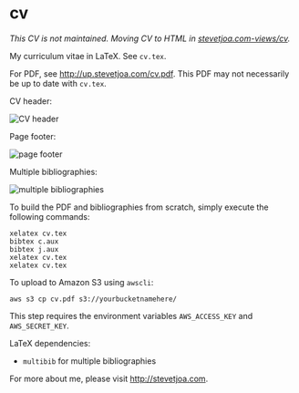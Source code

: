 cv
==

*This CV is not maintained. Moving CV to HTML in [stevetjoa.com-views/cv](http://github.com/stevetjoa/stevetjoa.com-views).*

My curriculum vitae in LaTeX. See `cv.tex`.

For PDF, see <http://up.stevetjoa.com/cv.pdf>. This PDF may not necessarily be up to date with `cv.tex`.

CV header: 

![CV header](http://up.stevetjoa.com/cv_header.png)

Page footer: 

![page footer](http://up.stevetjoa.com/cv_footer.png)

Multiple bibliographies: 

![multiple bibliographies](http://up.stevetjoa.com/cv_multibib.png)

To build the PDF and bibliographies from scratch, simply execute the following commands:

	xelatex cv.tex
	bibtex c.aux
	bibtex j.aux
	xelatex cv.tex
	xelatex cv.tex

To upload to Amazon S3 using `awscli`:

    aws s3 cp cv.pdf s3://yourbucketnamehere/

This step requires the environment variables `AWS_ACCESS_KEY` and `AWS_SECRET_KEY`.

LaTeX dependencies:

*   `multibib` for multiple bibliographies

For more about me, please visit <http://stevetjoa.com>.

